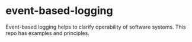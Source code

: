 # event-based-logging
Event-based logging helps to clarify operability of software systems. This repo has examples and principles.
